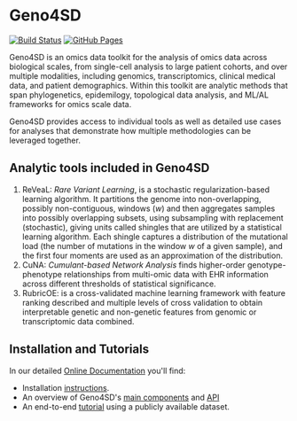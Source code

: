 # Geno4SD


[![Build Status](https://travis.ibm.com/ComputationalGenomics/Geno4SD.svg?token=8XHVVZSCStEbEBxrmvno&branch=main)](https://travis.ibm.com/ComputationalGenomics/Geno4SD)
[![GitHub Pages](https://img.shields.io/badge/docs-sphinx-blue)](https://computationalgenomics.github.io/Geno4SD/)


Geno4SD is an omics data toolkit for the analysis of omics data across biological scales, from single-cell analysis to large patient cohorts, and over multiple modalities, including genomics, transcriptomics, clinical medical data, and patient demographics. Within this toolkit are analytic methods that span phylogenetics, epidemilogy, topological data analysis, and ML/AL frameworks for omics scale data.

Geno4SD provides access to individual tools as well as detailed use cases for analyses that demonstrate how multiple methodologies can be leveraged together.


## Analytic tools included in Geno4SD

1. ReVeaL: _Rare Variant Learning_, is a stochastic regularization-based learning algorithm. It partitions the genome into non-overlapping, possibly non-contiguous, windows (_w_) and then aggregates samples into possibly overlapping subsets, using subsampling with replacement (stochastic), giving units called shingles that are utilized by a statistical learning algorithm. Each shingle captures a distribution of the mutational load (the number of mutations in the window _w_ of a given sample), and the first four moments are used as an approximation of the distribution.
2. CuNA:  _Cumulant-based Network Analysis_ finds higher-order genotype-phenotype relationships from multi-omic data with EHR information across different thresholds of statistical significance.
3. RubricOE: is a cross-validated  machine learning framework with feature ranking described and multiple levels of cross validation to obtain interpretable genetic and non-genetic features from genomic or transcriptomic data combined.


## Installation and Tutorials
In our detailed [Online Documentation](https://computationalgenomics.github.io/Geno4SD/) you'll find:
* Installation [instructions](https://computationalgenomics.github.io/Geno4SD/source/installation.html#install-geno4sd).  
* An overview of Geno4SD's [main components](https://computationalgenomics.github.io/Geno4SD/source/overview.html) and [API](https://computationalgenomics.github.io/Geno4SD/api/geno4sd.html)
* An end-to-end [tutorial](https://computationalgenomics.github.io/Geno4SD/source/tutorial.html) using a publicly available dataset.

